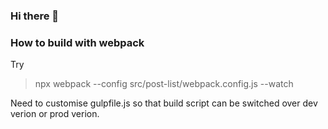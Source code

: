 ### Hi there 👋

<!--
**nopwop/nopwop** is a ✨ _special_ ✨ repository because its `README.md` (this file) appears on your GitHub profile.

Here are some ideas to get you started:

- 🔭 I’m currently working on ...
- 🌱 I’m currently learning ...
- 👯 I’m looking to collaborate on ...
- 🤔 I’m looking for help with ...
- 💬 Ask me about ...
- 📫 How to reach me: ...
- 😄 Pronouns: ...
- ⚡ Fun fact: ...
-->

### How to build with webpack

Try
> npx webpack --config src/post-list/webpack.config.js --watch

Need to customise gulpfile.js so that build script can be switched over dev verion or prod verion.

